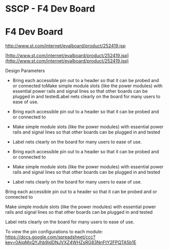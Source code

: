 # SSCP - F4 Dev Board

# F4 Dev Board

http://www.st.com/internet/evalboard/product/252419.jsp

[http://www.st.com/internet/evalboard/product/252419.jsp](http://www.st.com/internet/evalboard/product/252419.jsp)

Design Parameters

* Bring each accessible pin out to a header so that it can be probed and or connected toMake simple module slots (like the power modules) with essential power rails and signal lines so that other boards can be plugged in and testedLabel nets clearly on the board for many users to ease of use.
* Bring each accessible pin out to a header so that it can be probed and or connected to
* Make simple module slots (like the power modules) with essential power rails and signal lines so that other boards can be plugged in and tested
* Label nets clearly on the board for many users to ease of use.

* Bring each accessible pin out to a header so that it can be probed and or connected to
* Make simple module slots (like the power modules) with essential power rails and signal lines so that other boards can be plugged in and tested
* Label nets clearly on the board for many users to ease of use.

Bring each accessible pin out to a header so that it can be probed and or connected to

Make simple module slots (like the power modules) with essential power rails and signal lines so that other boards can be plugged in and tested

Label nets clearly on the board for many users to ease of use.

To view the pin configurations to each module: https://docs.google.com/spreadsheet/ccc?key=0AiqMxQYJhb9idDNJVXZ4WHZsRG83NnFtY2FPQTA5b1E

